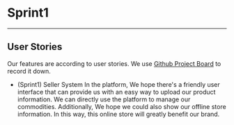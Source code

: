 # Sprint1
---

## User Stories
Our features are according to user stories.
We use [Github Project Board](https://github.com/orgs/UF-CEN5035-2022SpringProject/projects/1) to record it down.

- (Sprint1) Seller System
  In the platform, We hope there's a friendly user interface that can provide us with an easy way to upload our product information. 
  We can directly use the platform to manage our commodities.
  Additionally, We hope we could also show our offline store information. In this way, this online store will greatly benefit our brand. 

